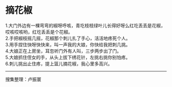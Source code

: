 # 摘花椒

1.大门外边有一棵弯弯的椒呀呼咳，青圪枝枝绿叶儿长得好呀么红圪丢丢是花椒，哎咳哎咳哟，红圪丢丢是个花椒。  
2.手把椒枝摇几摇，花椒那个刺儿扎了手心，活活地疼死个人。  
3.用手捏住快呀快快来，叫一声我的大娘，你快给我把刺几挑。  
4.大娘正在上房坐，耳忽听门外有人叫，三步两步出了门。  
5.大娘抓住侄女的手，从头上拔下绣花针，左挑右挑你别怕疼。  
6.刺儿挑出止住疼，提上篮儿摘花椒，我心里多高兴。

---

搜集整理：卢振寰
